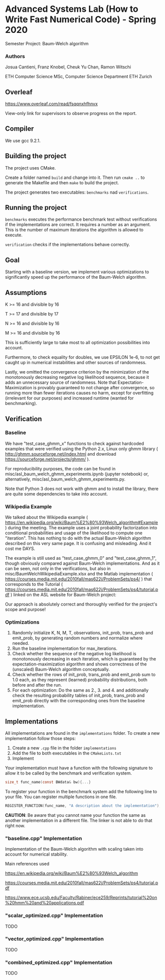 
# Advanced Systems Lab (How to Write Fast Numerical Code) - Spring 2020
Semester Project: Baum-Welch algorithm

### Authors

Josua Cantieni, Franz Knobel, Cheuk Yu Chan, Ramon Witschi

ETH Computer Science MSc, Computer Science Department ETH Zurich

## Overleaf

https://www.overleaf.com/read/fsqqnxhfhnvx

View-only link for supervisors to observe progress on the report.

## Compiler

We use gcc 9.2.1.

## Building the project

The project uses CMake. 

Create a folder named `build` and change into it. Then run `cmake ..` to generate the Makefile and then `make` to build the project. 

The project generates two executables: `benchmarks` nad `verifications`. 

## Running the project

`benchmarks` executes the performance benchmark test without verifications if the implementations are correct. It requires a number as an argument. This is the number of maximum iterations the algorithm is allowed to execute. 

`verification` checks if the implementations behave correctly.

## Goal

Starting with a baseline version, we implement various optimizations to significantly speed up the performance of the Baum-Welch algorithm.

## Assumptions

K >= 16 and divisible by 16

T >= 17 and divisible by 17

N >= 16 and divisible by 16

M >= 16 and divisible by 16

This is sufficiently large to take most to all optimization possibilities into account.

Furthermore, to check equality for doubles, we use EPSILON 1e-6, to not get caught up in numerical instabilities and other sources of randomness.

Lastly, we omitted the convergence criterion by the minimization of the monotonously decreasing negative log likelihood sequence, because it adds an unnecessary source of randomness.
Note that Expectation-Maximization is provably guaranteed to not change after convergence, so running more than fewer iterations causes no harm, except for overfitting (irrelevant for our purposes) and increased runtime (wanted for benchmarking).

## Verification

### Baseline

We have "test_case_ghmm_x" functions to check against hardcoded examples that were verified using the Python 2.x, Linux only ghmm library ( http://ghmm.sourceforge.net/index.html and download https://sourceforge.net/projects/ghmm/ ).

For reproducibility purposes, the code can be found in misc/asl_baum_welch_ghmm_experiments.ipynb (jupyter notebook) or, alternatively, misc/asl_baum_welch_ghmm_experiments.py.

Note that Python 3 does not work with ghmm and to install the library, there are quite some dependencies to take into account.

### Wikipedia Example

We talked about the Wikipedia example ( https://en.wikipedia.org/wiki/Baum%E2%80%93Welch_algorithm#Example ) during the meeting.
The example uses a joint probability factorization into conditional probabilities and usage of the likelihood to compute one "iteration".
This has nothing to do with the actual Baum-Welch algorithm described on this very same page. It is confusing and misleading. And it cost me DAYS.

The example is still used as "test_case_ghmm_0" and "test_case_ghmm_1", though obviously compared against Baum-Welch implementations.
And as it can be seen, not only in the verifications, but also in misc/BaumWelchWikipediaExample.xlsx
and the Matlab implementation ( https://courses.media.mit.edu/2010fall/mas622j/ProblemSets/ps4/ ) that corresponds to the Tutorial 
( https://courses.media.mit.edu/2010fall/mas622j/ProblemSets/ps4/tutorial.pdf ) linked on the ASL website for Baum-Welch project:

Our approach is absolutely correct and thoroughly verified for the project's scope and purpose!

### Optimizations

1. Randomly initialize K, N, M, T, observations, init_prob, trans_prob and emit_prob, by generating random numbers and normalize where needed.
2. Run the baseline implementation for max_iterations.
3. Check whether the sequence of the negative log likelihood is monotonously decreasing in each iteration, which is guaranteed by the expectation-maximization algorithm and shows correctness of the (unscaled) Baum-Welch algorithm conceptually.
4. Check whether the rows of init_prob, trans_prob and emit_prob sum to 1.0 each, as they represent (learned) probability distributions, both before and after the run. 
5. For each optimization: Do the same as 2., 3. and 4. and additionally check the resulting probability tables of init_prob, trans_prob and emit_prob directly with the corresponding ones from the baseline implementation.

## Implementations

All implementations are found in the `implementations` folder. To create a new implementation follow those steps:

1. Create a new `.cpp` file in the folder `implementations`
2. Add the file to both executables in the `CMakeLists.txt`
3. Implement

Your implementation must have a function with the following signature to allow it to be called by the benchmark and verification system.

```C
size_t func_name(const BWdata& bw){...}
```

To register your function in the benchmark system add the following line to your file. You can register multiple functions in one file.

```C
REGISTER_FUNCTION(func_name, "A description about the implementation");
```

**CAUTION**: Be aware that you cannot name your function the same as another implementation in a different file. The linker is not able to do that right now.

### "baseline.cpp" Implementation

Implementation of the Baum-Welch algorithm with scaling taken into account for numerical stability.

Main references used

https://en.wikipedia.org/wiki/Baum%E2%80%93Welch_algorithm

https://courses.media.mit.edu/2010fall/mas622j/ProblemSets/ps4/tutorial.pdf

https://www.ece.ucsb.edu/Faculty/Rabiner/ece259/Reprints/tutorial%20on%20hmm%20and%20applications.pdf

### "scalar_optimized.cpp" Implementation

TODO

### "vector_optimized.cpp" Implementation

TODO

### "combined_optimized.cpp" Implementation

TODO



